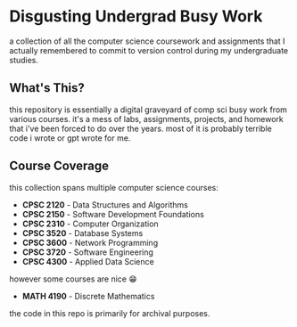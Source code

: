 # Disgusting Undergrad Busy Work

a collection of all the computer science coursework and assignments that I actually remembered to commit to version control during my undergraduate studies.

## What's This?

this repository is essentially a digital graveyard of comp sci busy work from various courses. it's a mess of labs, assignments, projects, and homework that i've been forced to do over the years. most of it is probably terrible code i wrote or gpt wrote for me.

## Course Coverage

this collection spans multiple computer science courses:

- **CPSC 2120** - Data Structures and Algorithms
- **CPSC 2150** - Software Development Foundations  
- **CPSC 2310** - Computer Organization
- **CPSC 3520** - Database Systems
- **CPSC 3600** - Network Programming
- **CPSC 3720** - Software Engineering
- **CPSC 4300** - Applied Data Science

however some courses are nice 😁
- **MATH 4190** - Discrete Mathematics

the code in this repo is primarily for archival purposes. 